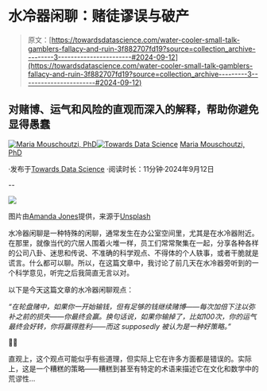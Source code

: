 # 水冷器闲聊：赌徒谬误与破产

> 原文：[https://towardsdatascience.com/water-cooler-small-talk-gamblers-fallacy-and-ruin-3f882707fd19?source=collection_archive---------3-----------------------#2024-09-12](https://towardsdatascience.com/water-cooler-small-talk-gamblers-fallacy-and-ruin-3f882707fd19?source=collection_archive---------3-----------------------#2024-09-12)

## 对赌博、运气和风险的直观而深入的解释，帮助你避免显得愚蠢

[](https://medium.com/@m.mouschoutzi?source=post_page---byline--3f882707fd19--------------------------------)[![Maria Mouschoutzi, PhD](../Images/66f8cf036b6e4db2e24eae3e9f492db8.png)](https://medium.com/@m.mouschoutzi?source=post_page---byline--3f882707fd19--------------------------------)[](https://towardsdatascience.com/?source=post_page---byline--3f882707fd19--------------------------------)[![Towards Data Science](../Images/a6ff2676ffcc0c7aad8aaf1d79379785.png)](https://towardsdatascience.com/?source=post_page---byline--3f882707fd19--------------------------------) [Maria Mouschoutzi, PhD](https://medium.com/@m.mouschoutzi?source=post_page---byline--3f882707fd19--------------------------------)

·发布于[Towards Data Science](https://towardsdatascience.com/?source=post_page---byline--3f882707fd19--------------------------------) ·阅读时长：11分钟·2024年9月12日

--

![](../Images/83f81bf1e8b714e8cbf95959dde37788.png)

图片由[Amanda Jones](https://unsplash.com/@amandagraphc?utm_source=medium&utm_medium=referral)提供，来源于[Unsplash](https://unsplash.com/?utm_source=medium&utm_medium=referral)

水冷器闲聊是一种特殊的闲聊，通常发生在办公室空间里，尤其是在水冷器附近。在那里，就像当代的穴居人围着火堆一样，员工们常常聚集在一起，分享各种各样的公司八卦、迷思和传说、不准确的科学观点、不得体的个人轶事，或者干脆就是谎言。什么都可以聊。所以，在这篇文章中，我讨论了前几天在水冷器旁听到的一个科学意见，听完之后我简直无言以对。

以下是今天这篇文章的水冷器闲聊观点：

*“在轮盘赌中，如果你一开始输钱，但有足够的钱继续赌博——每次加倍下注以弥补之前的损失——你最终会赢。换句话说，如果你输掉了，比如100次，你的运气最终会好转，你将赢得胜利——而这 supposedly 被认为是一种好策略。”*

🤪🎲

直观上，这个观点可能似乎有些道理，但实际上它在许多方面都是错误的。实际上，这是一个糟糕的策略——糟糕到甚至有特定的术语来描述它在文化和数学中的荒谬性…

